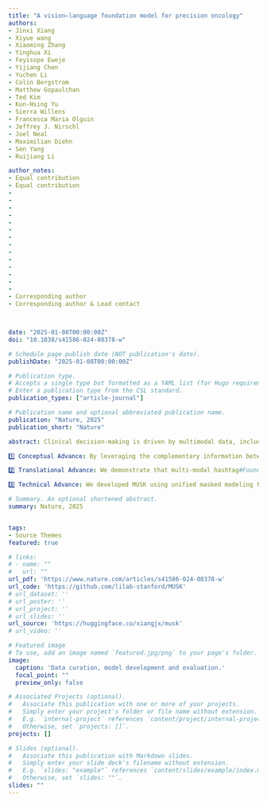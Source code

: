 ```yaml
---
title: "A vision–language foundation model for precision oncology"
authors:
- Jinxi Xiang
- Xiyue wang
- Xiaoming Zhang  
- Yinghua Xi  
- Feyisope Eweje  
- Yijiang Chen  
- Yuchen Li  
- Colin Bergstrom  
- Matthew Gopaulchan  
- Ted Kim  
- Kun-Hsing Yu  
- Sierra Willens  
- Francesca Maria Olguin  
- Jeffrey J. Nirschl  
- Joel Neal  
- Maximilian Diehn  
- Sen Yang  
- Ruijiang Li  

author_notes:
- Equal contribution
- Equal contribution
- 
-   
-  
-   
- 
- 
- 
- 
- 
- 
- 
- 
-  
- 
- Corresponding author
- Corresponding author & Lead contact



date: "2025-01-08T00:00:00Z"
doi: "10.1038/s41586-024-08378-w"

# Schedule page publish date (NOT publication's date).
publishDate: "2025-01-08T00:00:00Z"

# Publication type.
# Accepts a single type but formatted as a YAML list (for Hugo requirements).
# Enter a publication type from the CSL standard.
publication_types: ["article-journal"]

# Publication name and optional abbreviated publication name.
publication: "Nature, 2025"
publication_short: "Nature"

abstract: Clinical decision-making is driven by multimodal data, including clinical notes and pathological characteristics. Artificial intelligence approaches that can effectively integrate multimodal data hold significant promise in advancing clinical care1,2. However, the scarcity of well-annotated multimodal datasets in clinical settings has hindered the development of useful models. In this study, we developed the Multimodal transformer with Unified maSKed modeling (MUSK), a vision–language foundation model designed to leverage large-scale, unlabelled, unpaired image and text data. MUSK was pretrained on 50 million pathology images from 11,577 patients and one billion pathology-related text tokens using unified masked modelling. It was further pretrained on one million pathology image–text pairs to efficiently align the vision and language features. With minimal or no further training, MUSK was tested in a wide range of applications and demonstrated superior performance across 23 patch-level and slide-level benchmarks, including image-to-text and text-to-image retrieval, visual question answering, image classification and molecular biomarker prediction. Furthermore, MUSK showed strong performance in outcome prediction, including melanoma relapse prediction, pan-cancer prognosis prediction and immunotherapy response prediction in lung and gastro-oesophageal cancers. MUSK effectively combined complementary information from pathology images and clinical reports and could potentially improve diagnosis and precision in cancer therapy.

1️⃣ Conceptual Advance: By leveraging the complementary information between images 🖼️ and clinical reports 📝, the hashtag#MultiModalAI approach achieved superior outcome prediction over either modality alone.

2️⃣ Translational Advance: We demonstrate that multi-modal hashtag#FoundationModels can achieve promising performance for predicting clinical outcomes, including relapse, prognosis, and immunotherapy response. 🔄📈

3️⃣ Technical Advance: We developed MUSK using unified masked modeling to harness unpaired data for pretraining and employed pathology-specific adaptations, including multiscale image processing, staining augmentation, bootstrap filtering, and fine-grained alignment.

# Summary. An optional shortened abstract.
summary: Nature, 2025


tags:
- Source Themes
featured: true

# links:
# - name: ""
#   url: ""
url_pdf: 'https://www.nature.com/articles/s41586-024-08378-w'
url_code: 'https://github.com/lilab-stanford/MUSK'
# url_dataset: ''
# url_poster: ''
# url_project: ''
# url_slides: ''
url_source: 'https://huggingface.co/xiangjx/musk'
# url_video: ''

# Featured image
# To use, add an image named `featured.jpg/png` to your page's folder. 
image:
  caption: 'Data curation, model development and evaluation.'
  focal_point: ""
  preview_only: false

# Associated Projects (optional).
#   Associate this publication with one or more of your projects.
#   Simply enter your project's folder or file name without extension.
#   E.g. `internal-project` references `content/project/internal-project/index.md`.
#   Otherwise, set `projects: []`.
projects: []

# Slides (optional).
#   Associate this publication with Markdown slides.
#   Simply enter your slide deck's filename without extension.
#   E.g. `slides: "example"` references `content/slides/example/index.md`.
#   Otherwise, set `slides: ""`.
slides: ""
---
```


<!-- {{% callout note %}}
Click the *Cite* button above to demo the feature to enable visitors to import publication metadata into their reference management software.
{{% /callout %}}

{{% callout note %}}
Create your slides in Markdown - click the *Slides* button to check out the example.
{{% /callout %}} -->

<!-- Add the publication's **full text** or **supplementary notes** here. You can use rich formatting such as including [code, math, and images](https://docs.hugoblox.com/content/writing-markdown-latex/). -->
